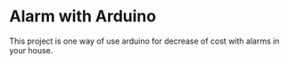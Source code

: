 # Alarm with Arduino

This project is one way of use arduino for decrease of cost with alarms in your house.
